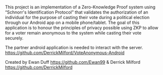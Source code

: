 This project is an implementation of a Zero-Knowledge Proof system using “Schnorr's Identification Protocol” that validates the authorization of an individual for the purpose of casting their vote during a political election through our Android app on a mobile phone/tablet. The goal of this application is to honour the principles of privacy possible using ZKP to allow for a voter remain anonymous to the system while casting their vote securely.

The partner android application is needed to interact with the server. https://github.com/DerrickMilford/VoteAnonymous-Android

Created by Ewan Duff https://github.com/Ewan99 & Derrick Milford https://github.com/DerrickMilford
